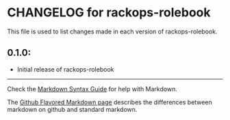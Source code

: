 # CHANGELOG for rackops-rolebook

This file is used to list changes made in each version of rackops-rolebook.

## 0.1.0:

* Initial release of rackops-rolebook

- - -
Check the [Markdown Syntax Guide](http://daringfireball.net/projects/markdown/syntax) for help with Markdown.

The [Github Flavored Markdown page](http://github.github.com/github-flavored-markdown/) describes the differences between markdown on github and standard markdown.
